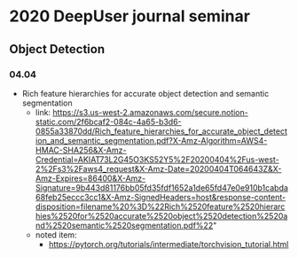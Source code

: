 # 2020 DeepUser journal seminar

## Object Detection

### 04.04

- Rich feature hierarchies for accurate object detection and semantic segmentation
  - link: https://s3.us-west-2.amazonaws.com/secure.notion-static.com/2f6bcaf2-084c-4a65-b3d6-0855a33870dd/Rich_feature_hierarchies_for_accurate_object_detection_and_semantic_segmentation.pdf?X-Amz-Algorithm=AWS4-HMAC-SHA256&X-Amz-Credential=AKIAT73L2G45O3KS52Y5%2F20200404%2Fus-west-2%2Fs3%2Faws4_request&X-Amz-Date=20200404T064643Z&X-Amz-Expires=86400&X-Amz-Signature=9b443d81176bb05fd35fdf1652a1de65fd47e0e910b1cabda68feb25eccc3cc1&X-Amz-SignedHeaders=host&response-content-disposition=filename%20%3D%22Rich%2520feature%2520hierarchies%2520for%2520accurate%2520object%2520detection%2520and%2520semantic%2520segmentation.pdf%22"
  - noted item: 
    - https://pytorch.org/tutorials/intermediate/torchvision_tutorial.html